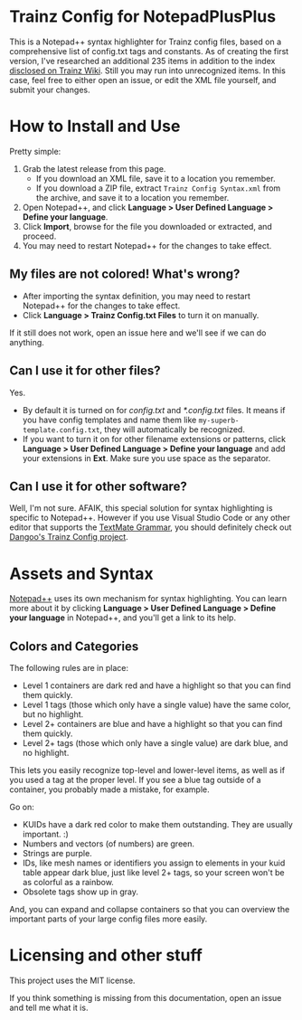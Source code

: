 # Trainz Config for NotepadPlusPlus
This is a Notepad++ syntax highlighter for Trainz config files, based on a comprehensive list of config.txt tags and constants. As of creating the first version, I've researched an additional 235 items in addition to the index [disclosed on Trainz Wiki](https://online.ts2009.com/mediaWiki/index.php/Index_of_Tags_%26_Containers). Still you may run into unrecognized items. In this case, feel free to either open an issue, or edit the XML file yourself, and submit your changes.

# How to Install and Use
Pretty simple:
1. Grab the latest release from this page. 
   + If you download an XML file, save it to a location you remember.
   + If you download a ZIP file, extract `Trainz Config Syntax.xml` from the archive, and save it to a location you remember.
3. Open Notepad++, and click **Language > User Defined Language > Define your language**.
4. Click **Import**, browse for the file you downloaded or extracted, and proceed.
5. You may need to restart Notepad++ for the changes to take effect.

## My files are not colored! What's wrong?
+ After importing the syntax definition, you may need to restart Notepad++ for the changes to take effect.
+ Click **Language > Trainz Config.txt Files** to turn it on manually.

If it still does not work, open an issue here and we'll see if we can do anything.

## Can I use it for other files?
Yes. 
+ By default it is turned on for _config.txt_ and _\*.config.txt_ files. It means if you have config templates and name them like `my-superb-template.config.txt`, they will automatically be recognized.
+ If you want to turn it on for other filename extensions or patterns, click **Language > User Defined Language > Define your language** and add your extensions in **Ext**. Make sure you use space as the separator.

## Can I use it for other software?
Well, I'm not sure. AFAIK, this special solution for syntax highlighting is specific to Notepad++. However if you use Visual Studio Code or any other editor that supports the [TextMate Grammar](https://manual.macromates.com/en/language_grammars), you should definitely check out [Dangoo's Trainz Config project](https://github.com/Dangoo/trainz_config).

# Assets and Syntax
[Notepad++](https://notepad-plus-plus.org/) uses its own mechanism for syntax highlighting. You can learn more about it by clicking **Language > User Defined Language > Define your language** in Notepad++, and you'll get a link to its help.

## Colors and Categories
The following rules are in place:
+ Level 1 containers are dark red and have a highlight so that you can find them quickly.
+ Level 1 tags (those which only have a single value) have the same color, but no highlight.
+ Level 2+ containers are blue and have a highlight so that you can find them quickly.
+ Level 2+ tags (those which only have a single value) are dark blue, and no highlight.

This lets you easily recognize top-level and lower-level items, as well as if you used a tag at the proper level. If you see a blue tag outside of a container, you probably made a mistake, for example.

Go on:
+ KUIDs have a dark red color to make them outstanding. They are usually important. :)
+ Numbers and vectors (of numbers) are green.
+ Strings are purple.
+ IDs, like mesh names or identifiers you assign to elements in your kuid table appear dark blue, just like level 2+ tags, so your screen won't be as colorful as a rainbow.
+ Obsolete tags show up in gray.

And, you can expand and collapse containers so that you can overview the important parts of your large config files more easily.

# Licensing and other stuff
This project uses the MIT license.

If you think something is missing from this documentation, open an issue and tell me what it is.
